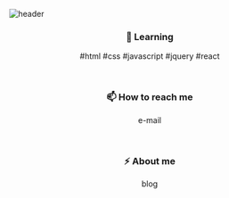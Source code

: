 ![header](https://capsule-render.vercel.app/api?type=wave&color=auto&height=260&section=header&text=Yeeun%20Lee&fontSize=80&animation=fadeIn1.2s&fontColor=ffffff)


<h3 align="center"> 🌱 Learning  </h3>
<p align="center">
#html #css #javascript #jquery #react
</p>
<br>
<h3 align="center"> 📫 How to reach me </h3>
<p align="center"> e-mail </p>
<br>
<h3 align="center"> ⚡ About me </h3>
<p align="center"> blog </p>

<!--
**yegri/yegri** is a ✨ _special_ ✨ repository bec![Uploading github_readme.jpg…]()
ause its `README.md` (this file) appears on your GitHub profile.

Here are some ideas to get you started:

- 🔭 I’m currently working on ...
- 🌱 I’m currently learning ...
- 👯 I’m looking to collaborate on ...
- 🤔 I’m looking for help with ...
- 💬 Ask me about ...
- 📫 How to reach me: ...
- 😄 Pronouns: ...
- ⚡ Fun fact: ...
-->
